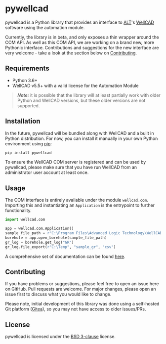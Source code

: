 # pywellcad

pywellcad is a Python library that provides an interface to [ALT](https://www.alt.lu/)'s [WellCAD](https://www.alt.lu/products-wellcad/) software using the automation module.

Currently, the library is in beta, and only exposes a thin wrapper around the COM API. As well as this COM API, we are working on a brand new, more Pythonic interface. Contributions and suggestions for the new interface are very welcome - take a look at the section below on [Contributing](#contributing).

## Requirements

- Python 3.6+
- WellCAD v5.5+ with a valid license for the Automation Module

> **_Note:_** it is possible that the library will at least partially work with older Python and WellCAD versions, but these older versions are not supported.

## Installation

In the future, pywellcad will be bundled along with WellCAD and a built in Python distribution. For now, you can install it manually in your own Python environment using [pip](https://pip.pypa.io/en/stable/):

```bash
pip install pywellcad
```

To ensure the WellCAD COM server is registered and can be used by pywellcad, please make sure that you have run WellCAD from an administrator user account at least once.

## Usage

The COM interface is entirely available under the module `wellcad.com`. Importing this and instantiating an `Application` is the entrypoint to further functionality.

```python
import wellcad.com

app = wellcad.com.Application()
sample_file_path = r"C:\Program Files\Advanced Logic Technology\WellCAD\Samples\Classic Sample.wcl"
borehole = app.open_borehole(sample_file_path)
gr_log = borehole.get_log("GR")
gr_log.file_export(r"C:\Temp", "sample_gr", "csv")
```

A comprehensive set of documentation can be found [here](https://pywellcad.readthedocs.io/).

## Contributing

If you have problems or suggestions, please feel free to open an issue here on GitHub. Pull requests are welcome. For major changes, please open an issue first to discuss what you would like to change.

Please note, initial development of this library was done using a self-hosted Git platform ([Gitea](https://gitea.io/en-us/)), so you may not have access to older issues/PRs.

## License

pywellcad is licensed under the [BSD 3-clause](https://choosealicense.com/licenses/bsd-3-clause/) license.